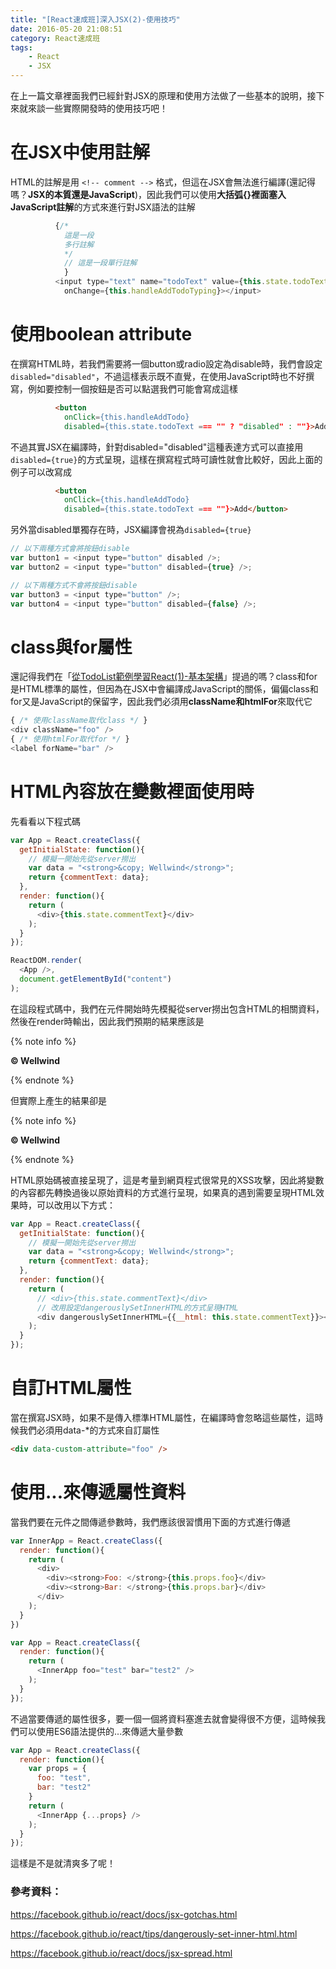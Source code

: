 ```yaml
---
title: "[React速成班]深入JSX(2)-使用技巧"
date: 2016-05-20 21:08:51
category: React速成班
tags:
    - React
    - JSX
---
```


在上一篇文章裡面我們已經針對JSX的原理和使用方法做了一些基本的說明，接下來就來談一些實際開發時的使用技巧吧！

<!-- more -->

# 在JSX中使用註解

HTML的註解是用 `<!-- comment -->` 格式，但這在JSX會無法進行編譯(還記得嗎？**JSX的本質還是JavaScript**)，因此我們可以使用**大括弧{}裡面塞入JavaScript註解**的方式來進行對JSX語法的註解

```javascript
          {/* 
            這是一段
            多行註解 
            */
            // 這是一段單行註解
            }
          <input type="text" name="todoText" value={this.state.todoText}
            onChange={this.handleAddTodoTyping}></input>
```

# 使用boolean attribute

在撰寫HTML時，若我們需要將一個button或radio設定為disable時，我們會設定`disabled="disabled"`，不過這樣表示既不直覺，在使用JavaScript時也不好撰寫，例如要控制一個按鈕是否可以點選我們可能會寫成這樣

```html
          <button
            onClick={this.handleAddTodo}
            disabled={this.state.todoText === "" ? "disabled" : ""}>Add</button>
```

不過其實JSX在編譯時，針對disabled="disabled"這種表達方式可以直接用`disabled={true}`的方式呈現，這樣在撰寫程式時可讀性就會比較好，因此上面的例子可以改寫成

```html
          <button
            onClick={this.handleAddTodo}
            disabled={this.state.todoText === ""}>Add</button>
```

另外當disabled單獨存在時，JSX編譯會視為`disabled={true}`

```javascript
// 以下兩種方式會將按鈕disable
var button1 = <input type="button" disabled />;
var button2 = <input type="button" disabled={true} />;

// 以下兩種方式不會將按鈕disable
var button3 = <input type="button" />;
var button4 = <input type="button" disabled={false} />;
```

# class與for屬性

還記得我們在「[從TodoList範例學習React(1)-基本架構](http://wellwind.idv.tw/blog/2016/03/13/react-tutorial-5-react-basic-and-todolist-scaffold/)」提過的嗎？class和for是HTML標準的屬性，但因為在JSX中會編譯成JavaScript的關係，偏偏class和for又是JavaScript的保留字，因此我們必須用**className和htmlFor**來取代它

```javascript
{ /* 使用className取代class */ }
<div className="foo" />
{ /* 使用htmlFor取代for */ }
<label forName="bar" />
```

# HTML內容放在變數裡面使用時

先看看以下程式碼

```javascript
var App = React.createClass({
  getInitialState: function(){
    // 模擬一開始先從server撈出
    var data = "<strong>&copy; Wellwind</strong>";
    return {commentText: data};
  },
  render: function(){
    return (
      <div>{this.state.commentText}</div>
    );
  }
});

ReactDOM.render(
  <App />,
  document.getElementById("content")
);
```

在這段程式碼中，我們在元件開始時先模擬從server撈出包含HTML的相關資料，然後在render時輸出，因此我們預期的結果應該是

{% note info %}

**© Wellwind**

{% endnote %}

 但實際上產生的結果卻是

{% note info %}

<strong>&copy; Wellwind</strong>

{% endnote %}

HTML原始碼被直接呈現了，這是考量到網頁程式很常見的XSS攻擊，因此將變數的內容都先轉換過後以原始資料的方式進行呈現，如果真的遇到需要呈現HTML效果時，可以改用以下方式：

```javascript
var App = React.createClass({
  getInitialState: function(){
    // 模擬一開始先從server撈出
    var data = "<strong>&copy; Wellwind</strong>";
    return {commentText: data};
  },
  render: function(){
    return (
      // <div>{this.state.commentText}</div>
      // 改用設定dangerouslySetInnerHTML的方式呈現HTML
      <div dangerouslySetInnerHTML={{__html: this.state.commentText}}></div>
    );
  }
});
```

# 自訂HTML屬性

當在撰寫JSX時，如果不是傳入標準HTML屬性，在編譯時會忽略這些屬性，這時候我們必須用data-*的方式來自訂屬性

```html
<div data-custom-attribute="foo" />
```

# 使用...來傳遞屬性資料

當我們要在元件之間傳遞參數時，我們應該很習慣用下面的方式進行傳遞

```javascript
var InnerApp = React.createClass({
  render: function(){
    return (
      <div>
        <div><strong>Foo: </strong>{this.props.foo}</div>
        <div><strong>Bar: </strong>{this.props.bar}</div>
      </div>
    );
  }
})

var App = React.createClass({
  render: function(){
    return (
      <InnerApp foo="test" bar="test2" />
    );
  }
});
```

不過當要傳遞的屬性很多，要一個一個將資料塞進去就會變得很不方便，這時候我們可以使用ES6語法提供的...來傳遞大量參數

```Javascript
var App = React.createClass({
  render: function(){
    var props = {
      foo: "test",
      bar: "test2"
    }
    return (
      <InnerApp {...props} />
    );
  }
});
```

這樣是不是就清爽多了呢！

### 參考資料：

https://facebook.github.io/react/docs/jsx-gotchas.html

https://facebook.github.io/react/tips/dangerously-set-inner-html.html

https://facebook.github.io/react/docs/jsx-spread.html

